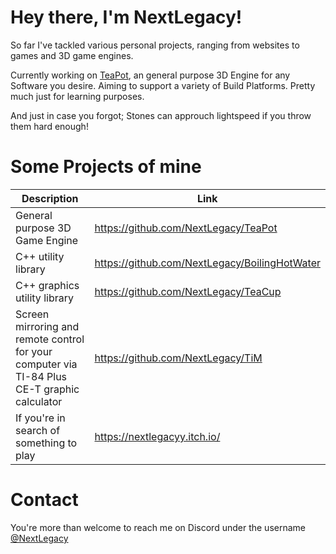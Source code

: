 # Hey there, I'm NextLegacy!

So far I've tackled various personal projects, ranging from websites to games and 3D game engines.

Currently working on [TeaPot](https://github.com/NextLegacy/TeaPot), an general purpose 3D Engine for any Software you desire. Aiming to support a variety of Build Platforms.
Pretty much just for learning purposes.

And just in case you forgot; Stones can approuch lightspeed if you throw them hard enough!

# Some Projects of mine

|Description|Link|
|-|-|
|General purpose 3D Game Engine|https://github.com/NextLegacy/TeaPot|
|C++ utility library|https://github.com/NextLegacy/BoilingHotWater|
|C++ graphics utility library|https://github.com/NextLegacy/TeaCup|
|Screen mirroring and remote control for your computer via TI-84 Plus CE-T graphic calculator|https://github.com/NextLegacy/TiM|
|If you're in search of something to play|https://nextlegacyy.itch.io/|

# Contact

You're more than welcome to reach me on Discord under the username [@NextLegacy](https://discord.com/users/454663644437938177)
